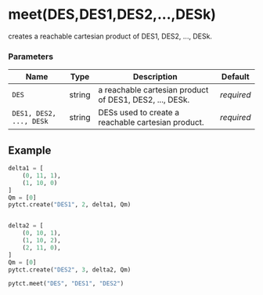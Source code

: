 # meet(DES,DES1,DES2,...,DESk)

creates a reachable cartesian product of DES1, DES2, ..., DESk.

### Parameters

| Name                    | Type   | Description                                             | Default    |
| ----------------------- | ------ | ------------------------------------------------------- | ---------- |
| `DES`                   | string | a reachable cartesian product of DES1, DES2, ..., DESk. | _required_ |
| `DES1, DES2, ..., DESk` | string | DESs used to create a reachable cartesian product.      | _required_ |

## Example

```python title="sample 1"
delta1 = [
    (0, 11, 1),
    (1, 10, 0)
]
Qm = [0]
pytct.create("DES1", 2, delta1, Qm)


delta2 = [
    (0, 10, 1),
    (1, 10, 2),
    (2, 11, 0),
]
Qm = [0]
pytct.create("DES2", 3, delta2, Qm)

pytct.meet("DES", "DES1", "DES2")
```